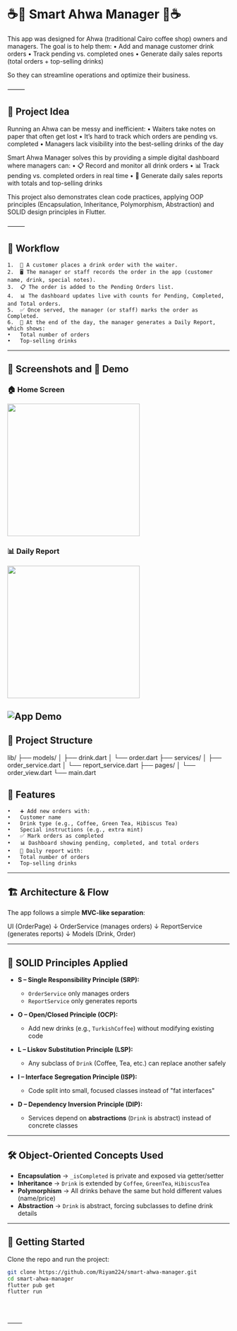 # ☕🍵 Smart Ahwa Manager 🍵☕

This app was designed for Ahwa (traditional Cairo coffee shop) owners and managers.
The goal is to help them:
	•	Add and manage customer drink orders
	•	Track pending vs. completed ones
	•	Generate daily sales reports (total orders + top-selling drinks)

So they can streamline operations and optimize their business.

⸻

## 🎯 Project Idea

Running an Ahwa can be messy and inefficient:
	•	Waiters take notes on paper that often get lost
	•	It’s hard to track which orders are pending vs. completed
	•	Managers lack visibility into the best-selling drinks of the day

Smart Ahwa Manager solves this by providing a simple digital dashboard where managers can:
	•	📋 Record and monitor all drink orders
	•	📊 Track pending vs. completed orders in real time
	•	📌 Generate daily sales reports with totals and top-selling drinks

This project also demonstrates clean code practices, applying OOP principles (Encapsulation, Inheritance, Polymorphism, Abstraction) and SOLID design principles in Flutter.

⸻

## 🔄 Workflow 
	1.	👤 A customer places a drink order with the waiter.
	2.	🖥️ The manager or staff records the order in the app (customer name, drink, special notes).
	3.	📋 The order is added to the Pending Orders list.
	4.	📊 The dashboard updates live with counts for Pending, Completed, and Total orders.
	5.	✅ Once served, the manager (or staff) marks the order as Completed.
	6.	📌 At the end of the day, the manager generates a Daily Report, which shows:
	•	Total number of orders
	•	Top-selling drinks
---


## 📸 Screenshots and 🎥 Demo

### 🏠 Home Screen  

<img src="screenshots/home.png" width="300" />

### 📊 Daily Report  

<img src="screenshots/daily_report.png" width="300" />


![App Demo](screenshots/demo.gif)
---

## 📂 Project Structure

lib/
 ├── models/
 │   ├── drink.dart
 │   └── order.dart
 ├── services/
 │   ├── order_service.dart
 │   └── report_service.dart
 ├── pages/
 │   └── order_view.dart
 └── main.dart

## 📌 Features

	•	➕ Add new orders with:
	•	Customer name
	•	Drink type (e.g., Coffee, Green Tea, Hibiscus Tea)
	•	Special instructions (e.g., extra mint)
	•	✅ Mark orders as completed
	•	📊 Dashboard showing pending, completed, and total orders
	•	📝 Daily report with:
	•	Total number of orders
	•	Top-selling drinks

---

## 🏗 Architecture & Flow

The app follows a simple **MVC-like separation**:

UI (OrderPage)
↓
OrderService (manages orders)
↓
ReportService (generates reports)
↓
Models (Drink, Order)

---

## 🔑 SOLID Principles Applied

- **S – Single Responsibility Principle (SRP):**  
  - `OrderService` only manages orders  
  - `ReportService` only generates reports  

- **O – Open/Closed Principle (OCP):**  
  - Add new drinks (e.g., `TurkishCoffee`) without modifying existing code  

- **L – Liskov Substitution Principle (LSP):**  
  - Any subclass of `Drink` (Coffee, Tea, etc.) can replace another safely  

- **I – Interface Segregation Principle (ISP):**  
  - Code split into small, focused classes instead of "fat interfaces"  

- **D – Dependency Inversion Principle (DIP):**  
  - Services depend on **abstractions** (`Drink` is abstract) instead of concrete classes  

---

## 🛠 Object-Oriented Concepts Used

- **Encapsulation** → `_isCompleted` is private and exposed via getter/setter  
- **Inheritance** → `Drink` is extended by `Coffee`, `GreenTea`, `HibiscusTea`  
- **Polymorphism** → All drinks behave the same but hold different values (name/price)  
- **Abstraction** → `Drink` is abstract, forcing subclasses to define drink details  

---

## 🚀 Getting Started

Clone the repo and run the project:

```bash
git clone https://github.com/Riyam224/smart-ahwa-manager.git
cd smart-ahwa-manager
flutter pub get
flutter run




⸻

